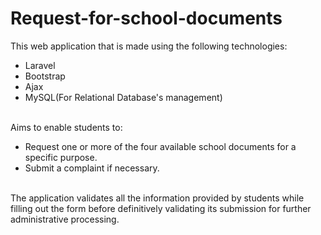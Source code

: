 # Request-for-school-documents

This web application that is made using the following technologies: <br>
<ul>
  <li>Laravel</li>
  <li>Bootstrap</li>
  <li>Ajax</li>
  <li>MySQL(For Relational Database's management) </li>
</ul>
<br>
Aims to enable students to: <br>
<ul>
  <li>Request one or more of the four available school documents for a specific purpose.</li>
  <li>Submit a complaint if necessary.</li>
</ul>
<br>
The application validates all the information provided by students while filling out the form before definitively validating its submission for further administrative processing.
